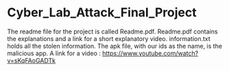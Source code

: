 # Cyber_Lab_Attack_Final_Project

The readme file for the project is called Readme.pdf.
Readme.pdf contains the explanations and a link for a short explanatory video.
information.txt holds all the stolen information.
The apk file, with our ids as the name, is the malicious app.
A link for a video : https://www.youtube.com/watch?v=sKqFAoGADTk

